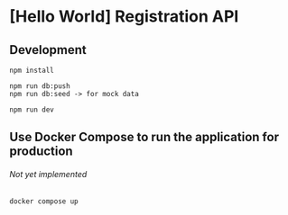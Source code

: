 # [Hello World] Registration API

## Development

```
npm install
```

```
npm run db:push
npm run db:seed -> for mock data
```

```
npm run dev
```

## Use Docker Compose to run the application for production

###### Not yet implemented

```
docker compose up
```
